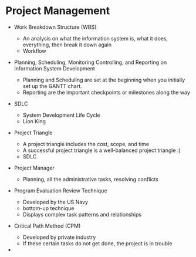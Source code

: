 
# Project Management

- Work Breakdown Structure (WBS)
	- An analysis on what the information system is, what it does, everything, then break it down again
	- Workflow

- Planning, Scheduling, Monitoring Controlling, and Reporting on Information System Development
	- Planning and Scheduling are set at the beginning when you initially set up the GANTT chart.
	- Reporting are the important checkpoints or milestones along the way

- SDLC
	- System Development Life Cycle
	- Lion King

- Project Triangle
	- A project triangle includes the cost, scope, and time 
	- A successful project triangle is a well-balanced project triangle :) 
	- SDLC

- Project Manager
	- Planning, all the administrative tasks, resolving conflicts


- Program Evaluation Review Technique
	- Developed by the US Navy
	- bottom-up technique 
	- Displays complex task patterns and relationships

- Critical Path Method (CPM)
	- Developed by private industry
	- If these certain tasks do not get done, the project is in trouble

- 